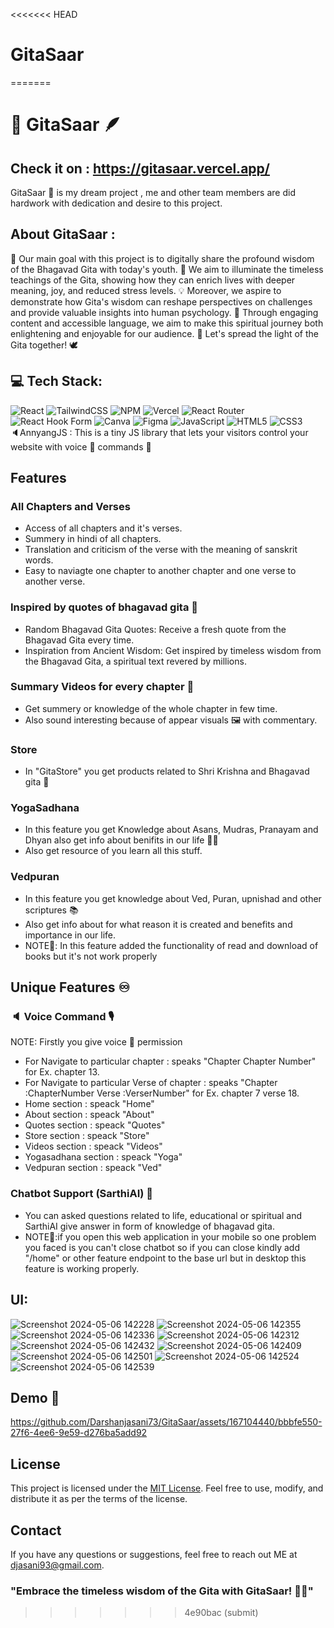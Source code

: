 <<<<<<< HEAD
# GitaSaar
=======
# 🪈 GitaSaar 🪶

## Check it on : https://gitasaar.vercel.app/

GitaSaar 🦚 is my dream project , me and other team members are did hardwork with dedication and desire to this project.


## About GitaSaar :

🌟 Our main goal with this project is to digitally share the profound wisdom of the Bhagavad Gita with today's youth. 📱 We aim to illuminate the timeless teachings of the Gita, showing how they can enrich lives with deeper meaning, joy, and reduced stress levels. 💡 Moreover, we aspire to demonstrate how Gita's wisdom can reshape perspectives on challenges and provide valuable insights into human psychology. 🧠 Through engaging content and accessible language, we aim to make this spiritual journey both enlightening and enjoyable for our audience. 🌺 Let's spread the light of the Gita together! 🕊️

## 💻 Tech Stack:

![React](https://img.shields.io/badge/react-%2320232a.svg?style=for-the-badge&logo=react&logoColor=%2361DAFB)
![TailwindCSS](https://img.shields.io/badge/tailwindcss-%2338B2AC.svg?style=for-the-badge&logo=tailwind-css&logoColor=white)
![NPM](https://img.shields.io/badge/NPM-%23CB3837.svg?style=for-the-badge&logo=npm&logoColor=white)
![Vercel](https://img.shields.io/badge/vercel-%23000000.svg?style=for-the-badge&logo=vercel&logoColor=white)
![React Router](https://img.shields.io/badge/React_Router-CA4245?style=for-the-badge&logo=react-router&logoColor=white)
![React Hook Form](https://img.shields.io/badge/React%20Hook%20Form-%23EC5990.svg?style=for-the-badge&logo=reacthookform&logoColor=white)
![Canva](https://img.shields.io/badge/Canva-%2300C4CC.svg?style=for-the-badge&logo=Canva&logoColor=white)
![Figma](https://img.shields.io/badge/figma-%23F24E1E.svg?style=for-the-badge&logo=figma&logoColor=white)
![JavaScript](https://img.shields.io/badge/javascript-%23323330.svg?style=for-the-badge&logo=javascript&logoColor=%23F7DF1E)
![HTML5](https://img.shields.io/badge/html5-%23E34F26.svg?style=for-the-badge&logo=html5&logoColor=white)
![CSS3](https://img.shields.io/badge/css3-%231572B6.svg?style=for-the-badge&logo=css3&logoColor=white)<br/>
🔈AnnyangJS : This is a tiny JS library that lets your visitors control your website with voice 🎤 commands 💬

## Features

### All Chapters and Verses

- Access of all chapters and it's verses.
- Summery in hindi of all chapters.
- Translation and criticism of the verse with the meaning of sanskrit words.
- Easy to naviagte one chapter to another chapter and one verse to another verse.

### Inspired by quotes of bhagavad gita 📙

- Random Bhagavad Gita Quotes: Receive a fresh quote from the Bhagavad Gita every time.
- Inspiration from Ancient Wisdom: Get inspired by timeless wisdom from the Bhagavad Gita, a spiritual text revered by millions.

### Summary Videos for every chapter 🎥

- Get summery or knowledge of the whole chapter in few time.
- Also sound interesting because of appear visuals 🖼️ with commentary.

### Store

- In "GitaStore" you get products related to Shri Krishna and Bhagavad gita 🏬

### YogaSadhana

- In this feature you get Knowledge about Asans, Mudras, Pranayam and Dhyan also get info about benifits in our life 🧘🏻
- Also get resource of you learn all this stuff.

### Vedpuran

- In this feature you get knowledge about Ved, Puran, upnishad and other scriptures 📚
- Also get info about for what reason it is created and benefits and importance in our life.
- NOTE👀: In this feature added the functionality of read and download of books but it's not work properly

## Unique Features ♾️

### 🔈 Voice Command 🎙️

NOTE: Firstly you give voice 🎤 permission

- For Navigate to particular chapter : speaks "Chapter Chapter Number" for Ex. chapter 13.
- For Navigate to particular Verse of chapter : speaks "Chapter :ChapterNumber Verse :VerserNumber" for Ex. chapter 7 verse 18.
- Home section : speack "Home"
- About section : speack "About"
- Quotes section : speack "Quotes"
- Store section : speack "Store"
- Videos section : speack "Videos"
- Yogasadhana section : speack "Yoga"
- Vedpuran section : speack "Ved"

### Chatbot Support (SarthiAI) 🤖

- You can asked questions related to life, educational or spiritual and SarthiAI give answer in form of knowledge of bhagavad gita.
- NOTE👀:if you open this web application in your mobile so one problem you faced is you can't close chatbot so if you can close kindly add "/home" or other feature endpoint to the base url but in desktop this feature is working properly.

## UI:

![Screenshot 2024-05-06 142228](https://github.com/Darshanjasani73/GitaSaar/assets/167104440/afe14d99-1303-439c-a19c-3a284d82401d)
![Screenshot 2024-05-06 142355](https://github.com/Darshanjasani73/GitaSaar/assets/167104440/c276ba22-9ce5-4e39-b88a-f96efac1e466)
![Screenshot 2024-05-06 142336](https://github.com/Darshanjasani73/GitaSaar/assets/167104440/11861b7f-8500-4b6c-868c-f8cfca42af8b)
![Screenshot 2024-05-06 142312](https://github.com/Darshanjasani73/GitaSaar/assets/167104440/56010443-5d25-47a0-8ba2-245245aeedbb)
![Screenshot 2024-05-06 142432](https://github.com/Darshanjasani73/GitaSaar/assets/167104440/16a5edb7-5ba0-4d93-9934-7172dc3f1232)
![Screenshot 2024-05-06 142409](https://github.com/Darshanjasani73/GitaSaar/assets/167104440/070e68ed-3b40-4643-b609-affbd90b4897)
![Screenshot 2024-05-06 142501](https://github.com/Darshanjasani73/GitaSaar/assets/167104440/42f9f4cd-ee06-40c1-a6b0-a6c4e3eed034)
![Screenshot 2024-05-06 142524](https://github.com/Darshanjasani73/GitaSaar/assets/167104440/87f3db1f-bfda-481f-a518-63bacdc1e2a7)
![Screenshot 2024-05-06 142539](https://github.com/Darshanjasani73/GitaSaar/assets/167104440/30fa4b5d-2f7e-4cc8-a2aa-bd8b645884bb)

## Demo 🎥

https://github.com/Darshanjasani73/GitaSaar/assets/167104440/bbbfe550-27f6-4ee6-9e59-d276ba5add92

## License

This project is licensed under the [MIT License](LICENSE). Feel free to use, modify, and distribute it as per the terms of the license.

## Contact

If you have any questions or suggestions, feel free to reach out ME at djasani93@gmail.com.

### "Embrace the timeless wisdom of the Gita with GitaSaar! 📖✨"
>>>>>>> 4e90bac (submit)
